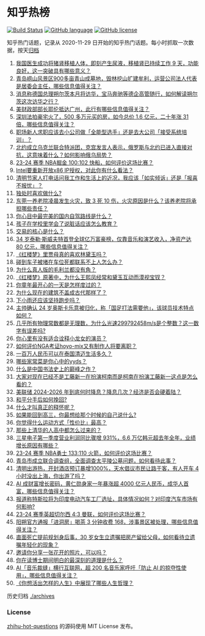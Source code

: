 # 知乎热榜
[![Build Status](https://github.com/ToWeLong/zhihu-hot-questions/workflows/CI/badge.svg)](https://github.com/ToWeLong/zhihu-hot-questions/actions)
[![GitHub language](https://img.shields.io/badge/language-golang-orange.svg)](https://golang.org/)
[![GitHub license](https://img.shields.io/github/license/ToWeLong/zhihu-hot-questions)](https://github.com/ToWeLong/zhihu-hot-questions/blob/main/LICENSE)

知乎热门话题，记录从 2020-11-29 日开始的知乎热门话题。每小时抓取一次数据，按天[归档](./archives)

<!-- BEGIN -->

1. [我国医生成功将猪肾移植人体，即刻产生尿液，移植肾已持续工作 9 天，功能良好，这一突破具有哪些意义？](https://www.zhihu.com/question/651719119)
1. [青岛崂山风景区900多亩青山成墓地，毁林挖山扩建牟利，运营公司法人代表是居委会主任，哪些信息值得关注？](https://www.zhihu.com/question/651719174)
1. [消息称德国总理朔尔茨本月将访华，宝马奔驰等德企高管随行，如何解读朔尔茨这次访华之行？](https://www.zhihu.com/question/651754159)
1. [美财政部部长耶伦抵达广州，此行有哪些信息值得关注？](https://www.zhihu.com/question/651677096)
1. [深圳法拍豪宅火了，500 多万元买的房，如今总价 1.6 亿元，二十年涨 31 倍，哪些信息值得关注？](https://www.zhihu.com/question/651719166)
1. [职场新人求职应该去小公司做「全能型选手」还是去大公司「接受系统培训」？](https://www.zhihu.com/question/651207505)
1. [北约成立乌克兰联合特派团，克宫发言人表示，俄罗斯与北约已进入直接对抗，这意味着什么？如何影响俄乌局势？](https://www.zhihu.com/question/651745417)
1. [23-24 赛季 NBA掘金 100:102 快船，如何评价这场比赛？](https://www.zhihu.com/question/651754193)
1. [Intel要重新开放x86 IP授权，对此你有什么看法？](https://www.zhihu.com/question/651569041)
1. [清明节家人打电话问我工作和生活上的近况，我应该「如实倾诉」还是「报喜不报忧」？](https://www.zhihu.com/question/651208030)
1. [独处时喜欢做什么?](https://www.zhihu.com/question/644813051)
1. [东莞一养老院凌晨发生火灾，致 3 死 10 伤，火灾原因是什么？该养老院将承担哪些责任？](https://www.zhihu.com/question/651635381)
1. [你心目中最完美的国内自驾路线是什么？](https://www.zhihu.com/question/640078900)
1. [孩子在学校里学会了说脏话应该怎么教育？](https://www.zhihu.com/question/651654253)
1. [交易的核心是什么？](https://www.zhihu.com/question/556318718)
1. [34 岁泰勒·斯威夫特首登全球亿万富豪榜，仅靠音乐和演艺收入，净资产达 80 亿元，哪些信息值得关注？](https://www.zhihu.com/question/651648178)
1. [《红楼梦》里贾母真的喜欢林黛玉吗？](https://www.zhihu.com/question/29787546)
1. [碰到车子被堵在车位死都联系不上人怎么办？](https://www.zhihu.com/question/301689709)
1. [为什么真人版的毛利兰都没有角？](https://www.zhihu.com/question/286452082)
1. [《红楼梦》原著中，为什么王熙凤经常和黛玉互动而漠视宝钗？](https://www.zhihu.com/question/499765041)
1. [你童年最开心的一天是怎样度过的？](https://www.zhihu.com/question/651769680)
1. [为什么现在的建筑不盖成古代那样了？](https://www.zhihu.com/question/291956307)
1. [下小雨还应该坚持跑步吗？](https://www.zhihu.com/question/651756978)
1. [主帅确认 24 岁奥斯卡乐意被归化，称「国足打法需要他」，该球员技术特点如何？](https://www.zhihu.com/question/651612781)
1. [几乎所有物理常数都是无理数，为什么光速299792458m/s是个整数？这一数字有误差吗?](https://www.zhihu.com/question/492900436)
1. [你心里有没有适合诠释小龙女的演员？](https://www.zhihu.com/question/282224796)
1. [如何评价NGA考证hoyo-mix又有制作人将要离职？](https://www.zhihu.com/question/651672960)
1. [一百万人民币可以在泰国清迈生活多久？](https://www.zhihu.com/question/634070703)
1. [哪些家常菜是你心中的yyds？](https://www.zhihu.com/question/651725533)
1. [什么是中国书法史上的巅峰之作？](https://www.zhihu.com/question/313218201)
1. [大家对现在已经不是工藤新一在扮演柯南而是柯南在扮演工藤新一这点是怎么看的？](https://www.zhihu.com/question/651450193)
1. [美联储 2024-2026 年到底何时降息？降息几次？经济是否会硬着陆？](https://www.zhihu.com/question/649491848)
1. [和平分手后如何挽回?](https://www.zhihu.com/question/649346286)
1. [什么才叫真正的释怀呢？](https://www.zhihu.com/question/605017306)
1. [如果能回到高三，你最想给那个时候的自己说什么?](https://www.zhihu.com/question/633489774)
1. [你觉得什么运动方式「性价比」最高？](https://www.zhihu.com/question/651469058)
1. [那些上清华的人高中都怎么过来的？](https://www.zhihu.com/question/333864283)
1. [三星电子第一季度营业利润同比骤增 931%，6.6 万亿韩元超去年全年，业绩增长原因有哪些？](https://www.zhihu.com/question/651753860)
1. [23-24 赛季 NBA勇士 133:110 火箭，如何评价这场比赛？](https://www.zhihu.com/question/651745239)
1. [青岛市成立联合调查组，全面调查太平陵公墓问题，如何看待此事？](https://www.zhihu.com/question/651746331)
1. [清明出游热，开封酒店预订暴增1000%，天水倡议市民让路于客，有人开车 4 小时没出上海，你出游了吗？](https://www.zhihu.com/question/651756478)
1. [AI 成财富增长密码，黄仁勋身家一年暴涨超 4000 亿元人民币，成华人首富，哪些信息值得关注？](https://www.zhihu.com/question/651719144)
1. [报道称特斯拉将为印度电动汽车工厂选址，具体情况如何？对印度汽车市场有何影响?](https://www.zhihu.com/question/651648214)
1. [23-24 赛季英超切尔西 4:3 曼联，如何评价这场比赛？](https://www.zhihu.com/question/651728576)
1. [阳朔官方通报「进洞房」喝茶 3 分钟收费 168，涉事景区被处理，哪些信息值得关注？](https://www.zhihu.com/question/651648193)
1. [直面死亡提前规划身后事，30 岁女生立遗嘱把房产留给父母，如何看待立遗嘱年轻化的现象？](https://www.zhihu.com/question/651674284)
1. [邀请你分享一张花开的照片，可以吗？](https://www.zhihu.com/question/651520820)
1. [你在读博士期间明白的最深刻的道理是什么？](https://www.zhihu.com/question/33336270)
1. [AI「音乐裁缝」横行互联网，超 200 名音乐家呼吁「防止 AI 的掠夺性使用」，哪些信息值得关注？](https://www.zhihu.com/question/651614363)
1. [《你想活出怎样的人生》中展现了哪些人生哲理？](https://www.zhihu.com/question/633348067)

<!-- END -->

历史归档 [./archives](./archives)


### License
[zhihu-hot-questions](https://github.com/towelong/zhihu-hot-questions) 的源码使用 MIT License 发布。